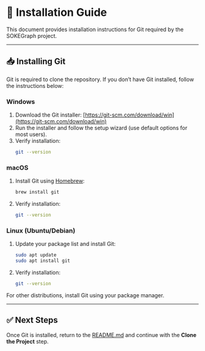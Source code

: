 # 🔧 Installation Guide

This document provides installation instructions for Git required by the SOKEGraph project.

---

## 📥 Installing Git

Git is required to clone the repository. If you don’t have Git installed, follow the instructions below:

### Windows
1. Download the Git installer: [https://git-scm.com/download/win](https://git-scm.com/download/win)
2. Run the installer and follow the setup wizard (use default options for most users).
3. Verify installation:
   ```bash
   git --version
   ```

### macOS
1. Install Git using [Homebrew](https://brew.sh/):
   ```bash
   brew install git
   ```
2. Verify installation:
   ```bash
   git --version
   ```

### Linux (Ubuntu/Debian)
1. Update your package list and install Git:
   ```bash
   sudo apt update
   sudo apt install git
   ```
2. Verify installation:
   ```bash
   git --version
   ```

For other distributions, install Git using your package manager.

---

## ✅ Next Steps
Once Git is installed, return to the [README.md](README.md) and continue with the **Clone the Project** step.

